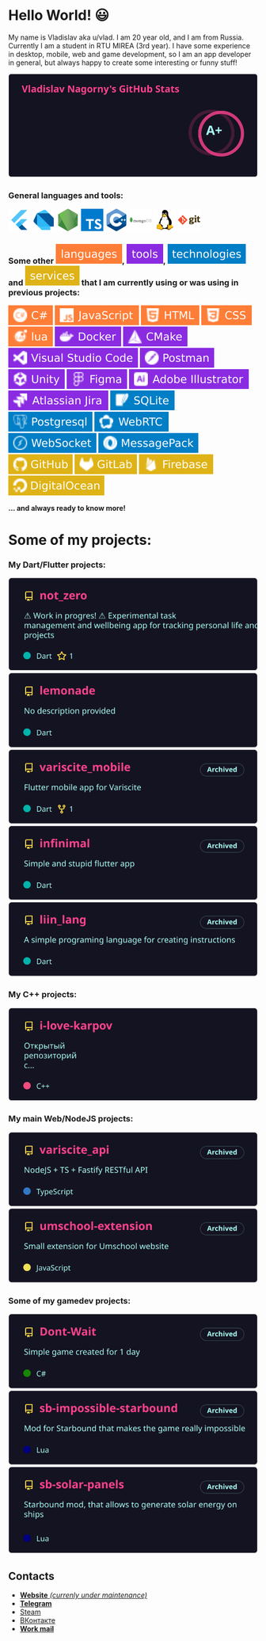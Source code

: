 # Hello World! 😃

My name is Vladislav aka u/vlad. I am 20 year old, and I am from Russia. Currently I am a student in RTU MIREA (3rd year). I have some experience in desktop, mobile, web and game development, so I am an app developer in general, but always happy to create some interesting or funny stuff!

![Vladislav's GitHub stats](images/cards/profile-card.svg)

### General languages and tools:

[<img src="images/icons/flutter.png" width="45">](https://github.com/topics/flutter)
[<img src="images/icons/dart.png" width="45">](https://github.com/topics/dart)
[<img src="images/icons/nodejs.png" width="45">](https://github.com/topics/nodejs)
[<img src="images/icons/ts.png" width="45">](https://github.com/topics/typescript)
[<img src="images/icons/cpp.png" width="45">](https://github.com/topics/cpp)
[<img src="images/icons/mongodb.png" width="45">](https://github.com/topics/mongodb)
[<img src="images/icons/linux.png" width="45">](https://github.com/topics/linux)
[<img src="images/icons/git.png" width="45">](https://github.com/topics/git)

### Some other ![languages](images/shields/basic-languages.svg), ![tools](images/shields/basic-tools.svg), ![technologies](images/shields/basic-technologies.svg) and ![services](images/shields/basic-services.svg) that I am currently using or was using in previous projects:

![C#](images/shields/c_sharp.svg)
![JS](images/shields/js.svg)
![HTML](images/shields/html5.svg)
![CSS](images/shields/css.svg)
![lua](images/shields/lua.svg)
![Docker](images/shields/docker.svg)
![CMake](images/shields/cmake.svg)
![Visual Studio Code](images/shields/vscode.svg)
![Postman](images/shields/postman.svg)
![Unity](images/shields/unity.svg)
![Figma](images/shields/figma.svg)
![Adobe Illustrator](images/shields/illustrator.svg)
![Atlassian Jira](images/shields/jira.svg)
![SQLite](images/shields/sqlite.svg)
![Postgresql](images/shields/postgresql.svg)
![WebRTC](images/shields/webrtc.svg)
![WebSocket](images/shields/websocket.svg)
![MessagePack](images/shields/msgpack.svg)
![GitHub](images/shields/github.svg)
![GitLab](images/shields/gitlab.svg)
![Firebase](images/shields/firebase.svg)
![DigitalOcean](images/shields/digital_ocean.svg)

**... and always ready to know more!**

# Some of my projects:

### My Dart/Flutter projects:

[![Not Zero](images/cards/not_zero-project.svg)](https://github.com/debils-tech/not_zero)
[![Lemonade](images/cards/lemonade-project.svg)](https://github.com/uSlashVlad/lemonade)
[![Variscite Mobile](images/cards/variscite_mobile-project.svg)](https://github.com/uSlashVlad/variscite_mobile)
[![Infinim1al app](images/cards/infinimal-project.svg)](https://github.com/uSlashVlad/infinimal)
[![LiIn language](images/cards/liin-project.svg)](https://github.com/uSlashVlad/liin_lang)

### My C++ projects:

[![I Love Karpov](images/cards/ilk-project.svg)](https://github.com/uslashvlad/i-love-karpov)

### My main Web/NodeJS projects:

[![Variscite API](images/cards/variscite_api-project.svg)](https://github.com/uSlashVlad/variscite_api)
[![Umschool extension](images/cards/umschool_extension-project.svg)](https://github.com/uSlashVlad/umschool-extension)

### Some of my gamedev projects:

[![Don't Wait](images/cards/dont_wait-project.svg)](https://github.com/uSlashVlad/Dont-Wait)
[![Impossible StarBound](images/cards/impossible_starbound-project.svg)](https://github.com/uSlashVlad/sb-impossible-starbound)
[![Frackin Solar panels](images/cards/solar_panels-project.svg)](https://github.com/uSlashVlad/sb-solar-panels)

## **Contacts**

- [**Website** _(currenly under maintenance)_](https://debils.tech)
- [**Telegram**](https://t.me/uslashvlad)
- [Steam](https://steamcommunity.com/id/uslashvlad)
- [ВКонтакте](https://vk.com/uslashvlad)
- [**Work mail**](mailto:debils.technologies@gmail.com)

